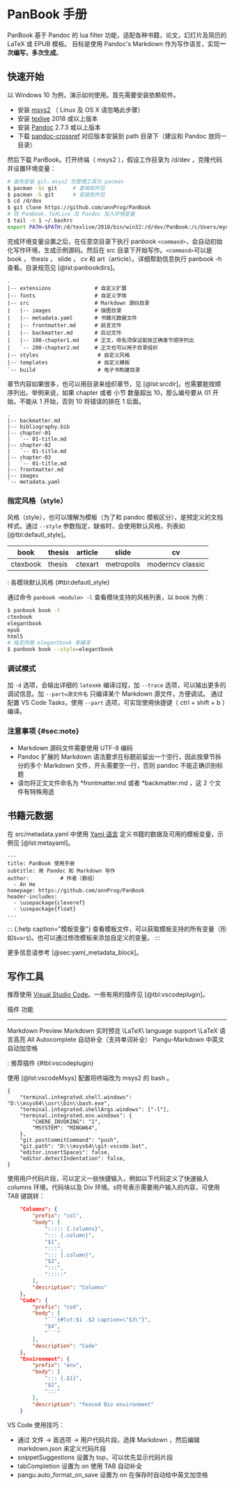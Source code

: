 
# PanBook 手册

 PanBook 基于 Pandoc 的 lua filter 功能，适配各种书籍，论文，幻灯片及简历的 LaTeX 或 EPUB 模板。
目标是使用 Pandoc's Markdown 作为写作语言，实现**一次编写，多次生成**。

## 快速开始

以 Windows 10 为例，演示如何使用。首先需要安装依赖软件。

- 安装 [msys2](https://www.msys2.org/) （ Linux 及 OS X 请忽略此步骤）
- 安装 [texlive](http://mirror.ctan.org/systems/texlive/Images/) 2018 或以上版本
- 安装 [Pandoc](https://pandoc.org/installing.html) 2.7.3 或以上版本
- 下载 [pandoc-crossref](https://github.com/lierdakil/pandoc-crossref/releases) 对应版本安装到 path 目录下（建议和 Pandoc 放同一目录）

然后下载 PanBook。打开终端（ msys2 ），假设工作目录为 /d/dev ，克隆代码并设置环境变量：

```bash
# 首先安装 git，msys2 包管理工具为 pacman
$ pacman -Ss git     # 查询软件包
$ pacman -S git      # 安装软件包
$ cd /d/dev
$ git clone https://github.com/annProg/PanBook
# 将 PanBook，TeXLive 及 Pandoc 加入环境变量
$ tail -n 1 ~/.bashrc
export PATH=$PATH:/d/texlive/2018/bin/win32:/d/dev/PanBook:/c/Users/myname/AppData/Local/Pandoc
```

完成环境变量设置之后，在任意空目录下执行 panbook `<command>`，会自动初始化写作环境，生成示例源码。然后在 src 目录下开始写作。`<command>`可以是 book ， thesis ， slide ， cv 和 art（article）。详细帮助信息执行 panbook -h 查看。目录规范见 [@lst:panbookdirs]。

```{#lst:panbookdirs .bash caption="目录规范"}
.
|-- extensions              # 自定义扩展
|-- fonts                   # 自定义字体
|-- src                     # Markdown 源码目录
|   |-- images              # 插图目录
|   |-- metadata.yaml       # 书籍元数据文件
|   |-- frontmatter.md      # 前言文件
|   |-- backmatter.md       # 后记文件
|   |-- 100-chapter1.md     # 正文，命名须保证能按正确章节顺序列出
|   `-- 200-chapter2.md     # 正文也可以用子目录组织
|-- styles                   # 自定义风格
|-- templates                # 自定义模板 
`-- build                    # 电子书构建目录
```

章节内容如果很多，也可以用目录来组织章节，见 [@lst:srcdir]。也需要能按顺序列出。举例来说，如果 chapter 或者 小节 数量超出 10，那么编号要从 01 开始，不能从 1 开始，否则 10 将错误的排在 1 后面。

```{#lst:srcdir .bash caption="章节组织方式"}
.
|-- backmatter.md
|-- bibliography.bib
|-- chapter-01
|   `-- 01-title.md
|-- chapter-02
|   `-- 01-title.md
|-- chapter-03
|   `-- 01-title.md
|-- frontmatter.md
|-- images
`-- metadata.yaml
```

### 指定风格（style）
风格（style），也可以理解为模板（为了和 pandoc 模板区分），是预定义的文档样式。通过 `--style` 参数指定，缺省时，会使用默认风格，列表如 [@tbl:defautl_style]。

book  | thesis | article | slide | cv
--|--|--|--|----
ctexbook|thesis|ctexart  |metropolis|moderncv classic

: 各模块默认风格 {#tbl:defautl_style}

通过命令 `panbook <module> -l` 查看模块支持的风格列表，以 book 为例：
```bash
$ panbook book -l
ctexbook
elegantbook
epub
html5
# 指定风格 elegantbook 来编译
$ panbook book --style=elegantbook
```

### 调试模式
加 `-d` 选项，会输出详细的 `latexmk` 编译过程，加 `--trace` 选项，可以输出更多的调试信息。加 `--part=源文件名` 只编译某个 Markdown 源文件，方便调试。
通过配置 VS Code Tasks，使用 `--part` 选项，可实现使用快捷键（ ctrl + shift + b ）编译。

### 注意事项 {#sec:note}

- Markdown 源码文件需要使用 UTF-8 编码
- Pandoc 扩展的 Markdown 语法要求在标题前留出一个空行，因此按章节拆分的多个 Markdown 文件，开头需要空一行，否则 pandoc 不能正确识别标题
- 请勿将正文文件命名为 *frontmatter.md 或者 *backmatter.md ，这 2 个文件有特殊用途

## 书籍元数据
在 src/metadata.yaml 中使用 [Yaml 语言](http://www.ruanyifeng.com/blog/2016/07/yaml.html) 定义书籍的数据及可用的模板变量，示例见 [@lst:metayaml]。
```{#lst:metayaml .yaml caption="Metadata"}
---
title: PanBook 使用手册
subtitle: 用 Pandoc 和 Markdown 写作
author:          # 作者（数组）
  - An He
homepage: https://github.com/annProg/PanBook
header-includes:
  - \usepackage{cleveref}
  - \usepackage{float}
...
```

::: {.help caption="模板变量"}
查看模板文件，可以获取模板支持的所有变量（形如`$var$`)。也可以通过修改模板来添加自定义的变量。
:::

更多信息请参考 [@sec:yaml_metadata_block]。

## 写作工具
推荐使用 [Visual Studio Code](https://code.visualstudio.com/)。一些有用的插件见 [@tbl:vscodeplugin]。

插件                            功能
--------------------------      ------------------------
Markdown Preview                Markdown 实时预览
\LaTeX\ language support        \LaTeX 语言高亮
All Autocomplete                自动补全（支持单词补全）
Pangu-Markdown                  中英文自动加空格

: 推荐插件 {#tbl:vscodeplugin}

使用 [@lst:vscodeMsys] 配置将终端改为 msys2 的 bash 。

```{#lst:vscodeMsys .json caption="VS Code 使用 msys2"}
{
    "terminal.integrated.shell.windows": "D:\\msys64\\usr\\bin\\bash.exe",
    "terminal.integrated.shellArgs.windows": ["-l"],
    "terminal.integrated.env.windows": {
        "CHERE_INVOKING": "1",
        "MSYSTEM": "MINGW64",
	},
	"git.postCommitCommand": "push",
    "git.path": "D:\\msys64\\git-vscode.bat",
    "editor.insertSpaces": false,
	"editor.detectIndentation": false,
}  
```

使用用户代码片段，可以定义一些快捷输入，例如以下代码定义了快速输入 columns 环境，代码块以及 Div 环境。`$`符号表示需要用户输入的内容，可使用 TAB 键跳转：

```.json
	"Columns": {
		"prefix": "col",
		"body": [
			"::::: {.columns}",
			"::: {.column}",
			"$1",
			":::",
			"::: {.column}",
			"$2",
			":::",
			":::::"
		],
		"description": "Columns"
	},
	"Code": {
		"prefix": "cod",
		"body": [
			"```{#lst:$1 .$2 caption=\"$3\"}",
			"$4",
			"```"
		],
		"description": "Code"
	},
	"Environment": {
		"prefix": "env",
		"body": [
			"::: {.$1}",
			"$2",
			":::"
		],
		"description": "fenced Div environment"
	}
```

VS Code 使用技巧：

- 通过 文件 -> 首选项 -> 用户代码片段，选择 Markdown ，然后编辑 markdown.json 来定义代码片段
- snippetSuggestions 设置为 top，可以优先显示代码片段
- tabCompletion 设置为 on 使用 TAB 自动补全
- pangu.auto_format_on_save 设置为 on 在保存时自动给中英文加空格
